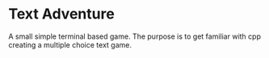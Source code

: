 # Text Adventure
A small simple terminal based game. The purpose is to get familiar with cpp creating a multiple choice text game.